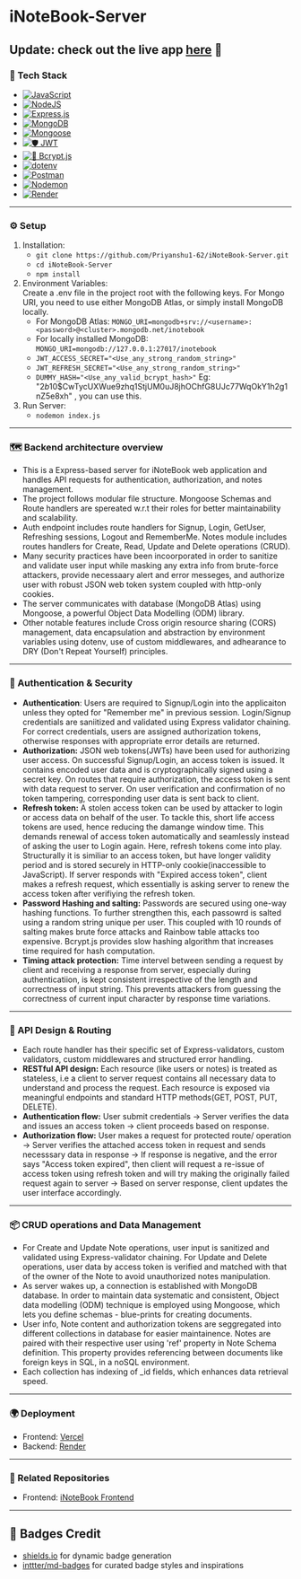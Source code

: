 # iNoteBook-Server
Update: check out the live app [here](https://i-note-book-two.vercel.app) 🚀
---

### 🧰 Tech Stack
- [![JavaScript](https://img.shields.io/badge/JavaScript-F7DF1E?logo=javascript&logoColor=black)](#)
- [![NodeJS](https://img.shields.io/badge/Node.js-6DA55F?logo=node.js&logoColor=white)](#)
- [![Express.js](https://img.shields.io/badge/Express.js-%23404d59.svg?logo=express&logoColor=%2361DAFB)](#)
- [![MongoDB](https://img.shields.io/badge/MongoDB-%234ea94b.svg?logo=mongodb&logoColor=white)](#)
- [![Mongoose](https://img.shields.io/badge/Mongoose-880000?logo=mongoose&logoColor=white)](https://mongoosejs.com/)
- [![🛡️ JWT](https://img.shields.io/badge/🛡️-JWT-purple?style=flat&labelColor=purple)](#)
- [![🔐 Bcrypt.js](https://img.shields.io/badge/🔐-Bcrypt.js-yellow?style=flat&labelColor=yellow)](#)
- [![dotenv](https://img.shields.io/badge/dotenv-464646?logo=dotenv&logoColor=white)](#)
- [![Postman](https://img.shields.io/badge/Postman-FF6C37?logo=postman&logoColor=white)](https://www.postman.com/)
- [![Nodemon](https://img.shields.io/badge/Nodemon-76D04B?logo=nodemon&logoColor=white)](#)
- [![Render](https://img.shields.io/badge/Render-46E3B7?logo=render&logoColor=black)](#)
---

### ⚙️ Setup
1) Installation:
   - `git clone https://github.com/Priyanshu1-62/iNoteBook-Server.git`
   - `cd iNoteBook-Server`
   - `npm install`
2) Environment Variables: <br>
   Create a .env file in the project root with the following keys. For Mongo URI, you need to use either MongoDB Atlas, or simply install MongoDB locally.
   - For MongoDB Atlas: `MONGO_URI=mongodb+srv://<username>:<password>@<cluster>.mongodb.net/inotebook`
   - For locally installed MongoDB: `MONGO_URI=mongodb://127.0.0.1:27017/inotebook`
   - `JWT_ACCESS_SECRET="<Use_any_strong_random_string>"`
   - `JWT_REFRESH_SECRET="<Use_any_strong_random_string>"`
   - `DUMMY_HASH="<Use_any_valid_bcrypt_hash>"` Eg: "$2b$10$CwTycUXWue9zhq1StjUM0uJ8jhOChfG8UJc77WqOkY1h2g1nZ5e8xh" , you can use this. 
3) Run Server:
   - `nodemon index.js`
---

### 🗺️ Backend architecture overview
 - This is a Express-based server for iNoteBook web application and handles API requests for authentication, authorization, and notes management.
 - The project follows modular file structure. Mongoose Schemas and Route handlers are spereated w.r.t their roles for better maintainability and scalability.
 - Auth endpoint includes route handlers for Signup, Login, GetUser, Refreshing sessions, Logout and RememberMe. Notes module includes routes handlers for Create, Read, Update and Delete operations (CRUD).
 -  Many security practices have been incoorporated in order to sanitize and validate user input while masking any extra info from brute-force attackers, provide necessaary alert and error messeges, and authorize user with robust JSON web token system coupled with http-only cookies.
 - The server communicates with database (MongoDB Atlas) using Mongoose, a powerful Object Data Modelling (ODM) library.
 - Other notable features include Cross origin resource sharing (CORS) management, data encapsulation and abstraction by environment variables using dotenv, use of custom middlewares, and adhearance to DRY (Don't Repeat Yourself) principles.
---

### 🔐 Authentication & Security
- __Authentication__: Users are required to Signup/Login into the applicaiton unless they opted for "Remember me" in previous session. Login/Signup credentials are saniitized and validated using Express validator chaining. For correct credentials, users are assigned authorization tokens, otherwise responses with appropriate error details are returned.
- __Authorization:__ JSON web tokens(JWTs) have been used for authorizing user access. On successful Signup/Login, an access token is issued. It contains encoded user data and is cryptographically signed using a secret key. On routes that require authorization, the access token is sent with data request to server. On user verification and confirmation of no token tampering, corresponding user data is sent back to client.
- __Refresh token:__ A stolen access token can be used by attacker to login or access data on behalf of the user. To tackle this, short life access tokens are used, hence reducing the damange window time. This demands renewal of access token automatically and seamlessly instead of asking the user to Login again. Here, refresh tokens come into play.<br>
  Structurally it is similiar to an access token, but have longer validity period and is stored securely in HTTP-only cookie(inaccessible to JavaScript). If server responds with "Expired access token", client makes a refresh request, which essentially is asking server to renew the access token after verifiying the refresh token.
- __Password Hashing and salting:__ Passwords are secured using one-way hashing functions. To further strengthen this, each passowrd is salted using a random string unique per user. This coupled with 10 rounds of salting makes brute force attacks and Rainbow table attacks too expensive. Bcrypt.js provides slow hashing algorithm that increases time required for hash computation.
- __Timing attack protection:__ Time intervel between sending a request by client and receiving a response from server, especially during authenticatiion, is kept consistent irrespective of the length and correctness of input string. This prevents attackers from guessing the correctness of current input character by response time variations.
---

### 🧪 API Design & Routing
- Each route handler has their specific set of Express-validators, custom validators, custom middlewares and structured error handling.
- __RESTful API design:__ Each resource (like users or notes) is treated as stateless, i.e a client to server request contains all necessary data to understand and process the request. Each resource is exposed via meaningful endpoints and standard HTTP methods(GET, POST, PUT, DELETE).
- __Authentication flow:__ User submit credentials → Server verifies the data and issues an access token → client proceeds based on response.
- __Authorization flow:__ User makes a request for protected route/ operation → Server verifies the attached access token in request and sends necesssary data in response → If response is negative, and the error says "Access token expired", then client will request a re-issue of access token using refresh token and will try making the originally failed request again to server → Based on server response, client updates the user interface accordingly.
---

### 📦 CRUD operations and Data Management
- For Create and Update Note operations, user input is sanitized and validated using Express-validator chaining. For Update and Delete operations, user data by access token is verified and matched with that of the owner of the Note to avoid unauthorized notes manipulation.
- As server wakes up, a connection is established with MongoDB database. In order to maintain data systematic and consistent, Object data modelling (ODM) technique is employed using Mongoose, which lets you define schemas - blue-prints for creating documents.
-  User info, Note content and authorization tokens are seggregated into different collections in database for easier maintainence. Notes are paired with their respective user using 'ref' property in Note Schema definition. This property provides referencing between documents like foreign keys in SQL, in a noSQL environment.
-  Each collection has indexing of _id fields, which enhances data retrieval speed.
---

### 🌍 Deployment
- Frontend: [Vercel](https://i-note-book-two.vercel.app)
- Backend: [Render](https://inotebook-server-8i8l.onrender.com)
---

### 📎 Related Repositories
- Frontend: [iNoteBook Frontend](https://github.com/Priyanshu1-62/iNoteBook.git)
---

## 📛 Badges Credit
- [shields.io](https://shields.io) for dynamic badge generation  
- [inttter/md-badges](https://github.com/inttter/md-badges) for curated badge styles and inspirations
